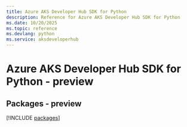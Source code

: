 ```yaml
---
title: Azure AKS Developer Hub SDK for Python
description: Reference for Azure AKS Developer Hub SDK for Python
ms.date: 10/20/2025
ms.topic: reference
ms.devlang: python
ms.service: aksdeveloperhub
---
```

# Azure AKS Developer Hub SDK for Python - preview
## Packages - preview
[!INCLUDE [packages](aks-developer-hub-index.md)]